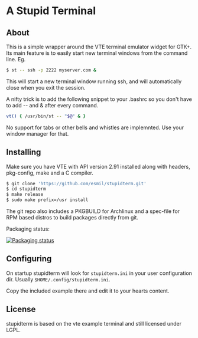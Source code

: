 A Stupid Terminal
=================

About
-----

This is a simple wrapper around the VTE terminal emulator
widget for GTK+. Its main feature is to easily start new
terminal windows from the command line. Eg.

```sh
$ st -- ssh -p 2222 myserver.com &
```

This will start a new terminal window running ssh, and
will automatically close when you exit the session.

A nifty trick is to add the following snippet to your
.bashrc so you don't have to add -- and & after every
command.

```sh
vt() { /usr/bin/st -- "$@" & }
```

No support for tabs or other bells and whistles are
implemnted. Use your window manager for that.


Installing
----------

Make sure you have VTE with API version 2.91 installed
along with headers, pkg-config, make and a C compiler.

```sh
$ git clone 'https://github.com/esmil/stupidterm.git'
$ cd stupidterm
$ make release
$ sudo make prefix=/usr install
```

The git repo also includes a PKGBUILD for Archlinux and
a spec-file for RPM based distros to build packages
directly from git.

Packaging status:

[![Packaging status](https://repology.org/badge/vertical-allrepos/stupidterm.svg)](https://repology.org/metapackage/stupidterm/versions)

Configuring
-----------

On startup stupidterm will look for ```stupidterm.ini``` in your user configuration dir.
Usually ```$HOME/.config/stupidterm.ini```.

Copy the included example there and edit it to your hearts content.


License
-------

stupidterm is based on the vte example terminal and still licensed under LGPL.
